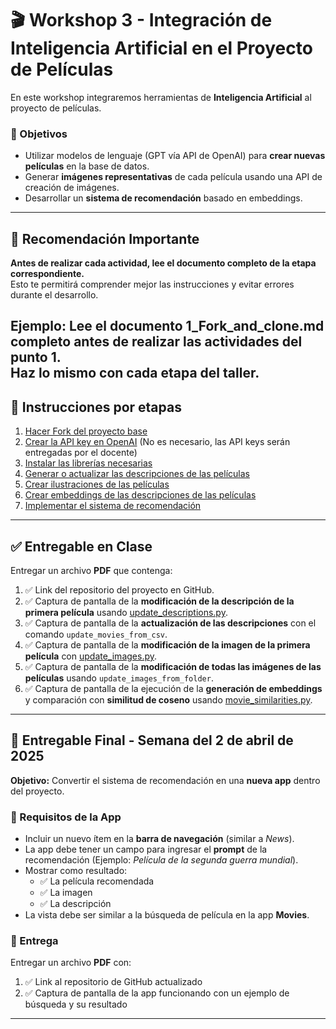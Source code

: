 # 🎬 Workshop 3 - Integración de Inteligencia Artificial en el Proyecto de Películas

En este workshop integraremos herramientas de **Inteligencia Artificial** al proyecto de películas. 

### 📌 Objetivos
- Utilizar modelos de lenguaje (GPT vía API de OpenAI) para **crear nuevas películas** en la base de datos.
- Generar **imágenes representativas** de cada película usando una API de creación de imágenes.
- Desarrollar un **sistema de recomendación** basado en embeddings.

---

## 🔔 Recomendación Importante
**Antes de realizar cada actividad, lee el documento completo de la etapa correspondiente.**  
Esto te permitirá comprender mejor las instrucciones y evitar errores durante el desarrollo.

Ejemplo: Lee el documento **1_Fork_and_clone.md** completo antes de realizar las actividades del punto 1.  
Haz lo mismo con cada etapa del taller.
---

## 📝 Instrucciones por etapas
1. [Hacer Fork del proyecto base](1_Fork_and_clone.md)
2. [Crear la API key en OpenAI](2a_openAIapikey.md) (No es necesario, las API keys serán entregadas por el docente)
3. [Instalar las librerías necesarias](3_Instalaciones.md)
4. [Generar o actualizar las descripciones de las películas](4_movie_descriptions.md)
5. [Crear ilustraciones de las películas](5_movie_pictures.md)
6. [Crear embeddings de las descripciones de las películas](6_movie_similarities.md)
7. [Implementar el sistema de recomendación](7_movie_recommendations.md)

---

## ✅ Entregable en Clase
Entregar un archivo **PDF** que contenga:

1. ✅ Link del repositorio del proyecto en GitHub.
2. ✅ Captura de pantalla de la **modificación de la descripción de la primera película** usando [update_descriptions.py](update_descriptions.py).
3. ✅ Captura de pantalla de la **actualización de las descripciones** con el comando `update_movies_from_csv`.
4. ✅ Captura de pantalla de la **modificación de la imagen de la primera película** con [update_images.py](update_images.py).
5. ✅ Captura de pantalla de la **modificación de todas las imágenes de las películas** usando `update_images_from_folder`.
6. ✅ Captura de pantalla de la ejecución de la **generación de embeddings** y comparación con **similitud de coseno** usando [movie_similarities.py](movie_similarities.py).

---

## 🚀 Entregable Final - Semana del **2 de abril de 2025**
**Objetivo:** Convertir el sistema de recomendación en una **nueva app** dentro del proyecto.

### 📲 Requisitos de la App
- Incluir un nuevo ítem en la **barra de navegación** (similar a *News*).
- La app debe tener un campo para ingresar el **prompt** de la recomendación (Ejemplo: _Película de la segunda guerra mundial_).
- Mostrar como resultado:
  - ✅ La película recomendada
  - ✅ La imagen
  - ✅ La descripción
- La vista debe ser similar a la búsqueda de película en la app **Movies**.

### 📄 Entrega
Entregar un archivo **PDF** con:
1. ✅ Link al repositorio de GitHub actualizado
2. ✅ Captura de pantalla de la app funcionando con un ejemplo de búsqueda y su resultado

---
